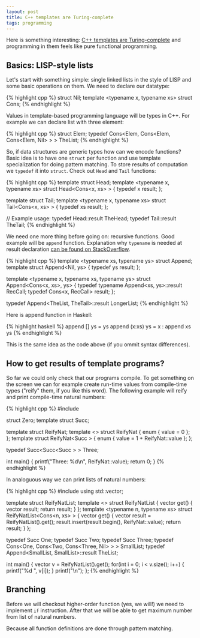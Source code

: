 ```yaml
---
layout: post
title: C++ templates are Turing-complete
tags: programming
---
```


Here is something interesting: [C++ templates are Turing-complete](https://en.wikipedia.org/wiki/Template_metaprogramming)
and programming in them feels like pure functional programming.

## Basics: LISP-style lists

Let's start with something simple: single linked lists in the style of LISP and
some basic operations on them. We need to declare our datatype:

{% highlight cpp %}
struct Nil;
template <typename x, typename xs> struct Cons;
{% endhighlight %}

Values in template-based programming language will be types in C++. For example
we can declare list with three element:

{% highlight cpp %}
struct Elem;
typedef Cons<Elem, Cons<Elem, Cons<Elem, Nil> > > TheList;
{% endhighlight %}

So, if data structures are generic types how can we encode functions? Basic idea
is to have one `struct` per function and use template specialization
for doing pattern matching. To store results of computation we `typedef`
it into `struct`. Check out `Head` and `Tail` functions:

{% highlight cpp %}
template <typename l> struct Head;
template <typename x, typename xs> struct Head<Cons<x, xs> > {
    typedef x result;
};

template <typename l> struct Tail;
template <typename x, typename xs> struct Tail<Cons<x, xs> > {
    typedef xs result;
};

// Example usage:
typedef Head<TheList>::result TheHead;
typedef Tail<TheList>::result TheTail;
{% endhighlight %}

We need one more thing before going on: recursive functions. Good example will be
`append` function. Explanation why `typename` is needed at result declaration
[can be found on StackOverflow](http://stackoverflow.com/questions/642229/why-do-i-need-to-use-typedef-typename-in-g-but-not-vs).

{% highlight cpp %}
template <typename xs, typename ys> struct Append;
template <typename ys> struct Append<Nil, ys> {
    typedef ys result;
};

template <typename x, typename xs, typename ys> struct Append<Cons<x, xs>, ys> {
    typedef typename Append<xs, ys>::result RecCall;
    typedef Cons<x, RecCall> result;
};

typedef Append<TheList, TheTail>::result LongerList;
{% endhighlight %}

Here is append function in Haskell:

{% highlight haskell %}
append [] ys     = ys
append (x:xs) ys = x : append xs ys
{% endhighlight %}

This is the same idea as the code above (if you ommit syntax differences).

## How to get results of template programs?

So far we could only check that our programs compile. To get something on
the screen we can for example create run-time values from compile-time
types ("reify" them, if you like this word). The following example will
reify and print compile-time natural numbers:

{% highlight cpp %}
#include <cstdio>

struct Zero;
template <typename n> struct Succ;

template <typename n> struct ReifyNat;
template <> struct ReifyNat<Zero> {
    enum { value = 0 };
};
template <typename n> struct ReifyNat<Succ<n> > {
    enum { value = 1 + ReifyNat<n>::value };
};

typedef Succ<Succ<Succ<Zero> > > Three;

int main() {
    printf("Three: %d\n", ReifyNat<Three>::value);
    return 0;
}
{% endhighlight %}

In analoguous way we can print lists of natural numbers:

{% highlight cpp %}
#include <vector>
using std::vector;

template <typename l> struct ReifyNatList;
template <> struct ReifyNatList<Nil> {
    vector<int> get() {
        vector<int> result;
        return result;
    }
};
template <typename n, typename xs> struct ReifyNatList<Cons<n, xs> > {
    vector<int> get() {
        vector<int> result = ReifyNatList<xs>().get();
        result.insert(result.begin(), ReifyNat<n>::value);
        return result;
    }
};

typedef Succ<Zero> One;
typedef Succ<One> Two;
typedef Succ<Two> Three;
typedef Cons<One, Cons<Two, Cons<Three, Nil> > > SmallList;
typedef Append<SmallList, SmallList>::result TheList;

int main() {
    vector<int> v = ReifyNatList<TheList>().get();
    for(int i = 0; i < v.size(); i++) {
        printf("%d ", v[i]);
    }
    printf("\n");
};
{% endhighlight %}

## Branching
Before we will checkout higher-order function (yes, we will!) we need to implement `if`
instruction. After that we will be able to get maximum number from list of natural numbers.

Because all function definitions are done through pattern matching.
